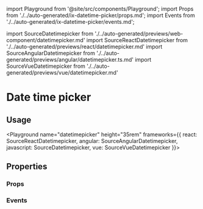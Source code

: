 import Playground from '@site/src/components/Playground';
import Props from './../auto-generated/ix-datetime-picker/props.md';
import Events from './../auto-generated/ix-datetime-picker/events.md';

import SourceDatetimepicker from './../auto-generated/previews/web-component/datetimepicker.md'
import SourceReactDatetimepicker from './../auto-generated/previews/react/datetimepicker.md'
import SourceAngularDatetimepicker from './../auto-generated/previews/angular/datetimepicker.ts.md'
import SourceVueDatetimepicker from './../auto-generated/previews/vue/datetimepicker.md'

# Date time picker

## Usage

<Playground
name="datetimepicker" height="35rem"
frameworks={{
  react: SourceReactDatetimepicker,
  angular: SourceAngularDatetimepicker,
  javascript: SourceDatetimepicker,
  vue: SourceVueDatetimepicker
}}></Playground>

## Properties

### Props

<Props />

### Events

<Events />

